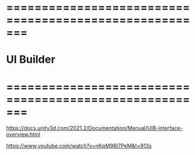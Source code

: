 # ======================================================= #
#                  UI Builder
# ======================================================= #

https://docs.unity3d.com/2021.2/Documentation/Manual/UIB-interface-overview.html


https://www.youtube.com/watch?v=nKpM98I7PeM&t=913s





























